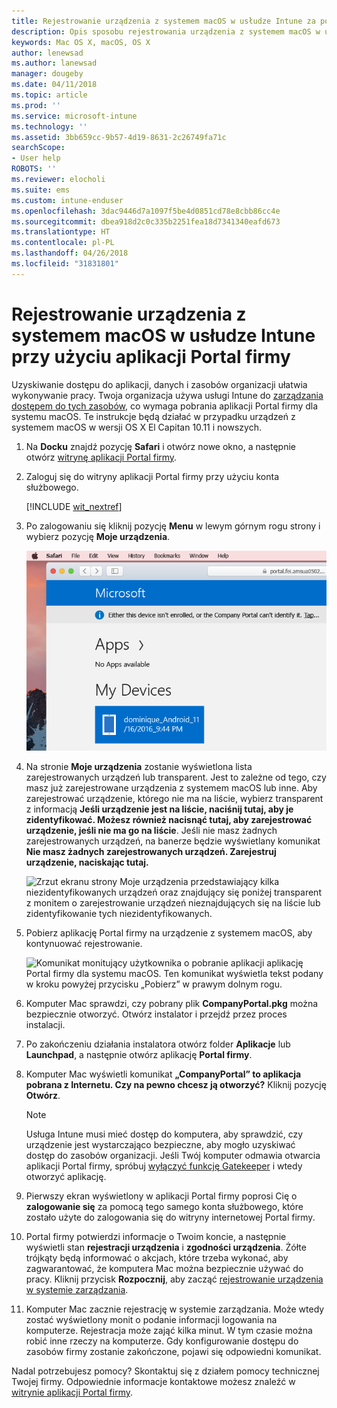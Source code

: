 ```yaml
---
title: Rejestrowanie urządzenia z systemem macOS w usłudze Intune za pomocą aplikacji Portal firmy | Microsoft Docs
description: Opis sposobu rejestrowania urządzenia z systemem macOS w usłudze Intune za pomocą aplikacji Portal firmy
keywords: Mac OS X, macOS, OS X
author: lenewsad
ms.author: lanewsad
manager: dougeby
ms.date: 04/11/2018
ms.topic: article
ms.prod: ''
ms.service: microsoft-intune
ms.technology: ''
ms.assetid: 3bb659cc-9b57-4d19-8631-2c26749fa71c
searchScope:
- User help
ROBOTS: ''
ms.reviewer: elocholi
ms.suite: ems
ms.custom: intune-enduser
ms.openlocfilehash: 3dac9446d7a1097f5be4d0851cd78e8cbb86cc4e
ms.sourcegitcommit: dbea918d2c0c335b2251fea18d7341340eafd673
ms.translationtype: HT
ms.contentlocale: pl-PL
ms.lasthandoff: 04/26/2018
ms.locfileid: "31831801"
---
```

# <a name="enroll-your-macos-device-in-intune-with-the-company-portal-app"></a>Rejestrowanie urządzenia z systemem macOS w usłudze Intune przy użyciu aplikacji Portal firmy

Uzyskiwanie dostępu do aplikacji, danych i zasobów organizacji ułatwia wykonywanie pracy. Twoja organizacja używa usługi Intune do [zarządzania dostępem do tych zasobów](what-happens-if-you-install-the-Company-Portal-app-and-enroll-your-device-in-intune-macos.md), co wymaga pobrania aplikacji Portal firmy dla systemu macOS. Te instrukcje będą działać w przypadku urządzeń z systemem macOS w wersji OS X El Capitan 10.11 i nowszych.


1. Na __Docku__ znajdź pozycję __Safari__ i otwórz nowe okno, a następnie otwórz [witrynę aplikacji Portal firmy](https://portal.manage.microsoft.com).

2. Zaloguj się do witryny aplikacji Portal firmy przy użyciu konta służbowego.

   [!INCLUDE [wit_nextref](includes/end-user-password-guidance.md)]


3. Po zalogowaniu się kliknij pozycję **Menu** w lewym górnym rogu strony i wybierz pozycję **Moje urządzenia**.

   ![Zrzut ekranu strony początkowej portalu sieci Web z informacją, że nie można jeszcze zainstalować żadnych aplikacji, oraz przyciskiem Moje urządzenia poniżej.](./media/macOS_enroll_001_landing_page.png)

4. Na stronie __Moje urządzenia__ zostanie wyświetlona lista zarejestrowanych urządzeń lub transparent. Jest to zależne od tego, czy masz już zarejestrowane urządzenia z systemem macOS lub inne. Aby zarejestrować urządzenie, którego nie ma na liście, wybierz transparent z informacją __Jeśli urządzenie jest na liście, naciśnij tutaj, aby je zidentyfikować. Możesz również nacisnąć tutaj, aby zarejestrować urządzenie, jeśli nie ma go na liście__. Jeśli nie masz żadnych zarejestrowanych urządzeń, na banerze będzie wyświetlany komunikat **Nie masz żadnych zarejestrowanych urządzeń. Zarejestruj urządzenie, naciskając tutaj.**

    ![Zrzut ekranu strony Moje urządzenia przedstawiający kilka niezidentyfikowanych urządzeń oraz znajdujący się poniżej transparent z monitem o zarejestrowanie urządzeń nieznajdujących się na liście lub zidentyfikowanie tych niezidentyfikowanych.](./media/macOS_enroll_002_tap_here_banner.png)

5. Pobierz aplikację Portal firmy na urządzenie z systemem macOS, aby kontynuować rejestrowanie.

    ![Komunikat monitujący użytkownika o pobranie aplikacji aplikację Portal firmy dla systemu macOS. Ten komunikat wyświetla tekst podany w kroku powyżej przycisku „Pobierz” w prawym dolnym rogu.](./media/macOS_enroll_IWP_CP_app_notice.png)

6. Komputer Mac sprawdzi, czy pobrany plik **CompanyPortal.pkg** można bezpiecznie otworzyć. Otwórz instalator i przejdź przez proces instalacji.

7. Po zakończeniu działania instalatora otwórz folder **Aplikacje** lub **Launchpad**, a następnie otwórz aplikację **Portal firmy**.

8. Komputer Mac wyświetli komunikat **„CompanyPortal” to aplikacja pobrana z Internetu. Czy na pewno chcesz ją otworzyć?** Kliknij pozycję **Otwórz**.

   > [!NOTE]
   > Usługa Intune musi mieć dostęp do komputera, aby sprawdzić, czy urządzenie jest wystarczająco bezpieczne, aby mogło uzyskiwać dostęp do zasobów organizacji. Jeśli Twój komputer odmawia otwarcia aplikacji Portal firmy, spróbuj [wyłączyć funkcję Gatekeeper](https://support.apple.com/HT202491) i wtedy otworzyć aplikację.

9. Pierwszy ekran wyświetlony w aplikacji Portal firmy poprosi Cię o **zalogowanie się** za pomocą tego samego konta służbowego, które zostało użyte do zalogowania się do witryny internetowej Portal firmy.

10. Portal firmy potwierdzi informacje o Twoim koncie, a następnie wyświetli stan **rejestracji urządzenia** i **zgodności urządzenia**. Żółte trójkąty będą informować o akcjach, które trzeba wykonać, aby zagwarantować, że komputera Mac można bezpiecznie używać do pracy. Kliknij przycisk **Rozpocznij**, aby zacząć [rejestrowanie urządzenia w systemie zarządzania](what-info-can-your-company-see-when-you-enroll-your-device-in-intune.md).

11. Komputer Mac zacznie rejestrację w systemie zarządzania. Może wtedy zostać wyświetlony monit o podanie informacji logowania na komputerze. Rejestracja może zająć kilka minut. W tym czasie można robić inne rzeczy na komputerze. Gdy konfigurowanie dostępu do zasobów firmy zostanie zakończone, pojawi się odpowiedni komunikat.

Nadal potrzebujesz pomocy? Skontaktuj się z działem pomocy technicznej Twojej firmy. Odpowiednie informacje kontaktowe możesz znaleźć w [witrynie aplikacji Portal firmy](https://portal.manage.microsoft.com#HelpDeskDialog).
